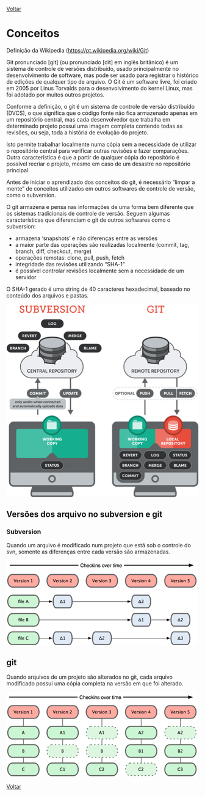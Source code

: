 [Voltar](README.md)

# Conceitos

Definição da Wikipedia (https://pt.wikipedia.org/wiki/Git)

Git pronunciado [git] (ou pronunciado [dit] em inglês britânico) é um sistema de controle de versões distribuído, usado principalmente no desenvolvimento de software, mas pode ser usado para registrar o histórico de edições de qualquer tipo de arquivo. O Git é um software livre, foi criado em 2005 por Linus Torvalds para o desenvolvimento do kernel Linux, mas foi adotado por muitos outros projetos. 

Conforme a definição, o git é um sistema de controle de versão distribuído (DVCS), o que significa que o código fonte não fica armazenado apenas em um repositório central, mas cada desenvolvedor que trabalha em determinado projeto possui uma imagem completa contendo todas as revisões, ou seja, toda a história de evolução do projeto.

Isto permite trabalhar localmente numa cópia sem a necessidade de utilizar o repositório central para verificar outras revisões e fazer comparações.
Outra característica é que a partir de qualquer cópia do repositório é possível recriar o projeto, mesmo em caso de um desastre no repositório principal.

Antes de iniciar o aprendizado dos conceitos do git, é necessário “limpar a mente” de conceitos utilizados em outros softwares de controle de versão, como o subversion.

O git armazena e pensa nas informações de uma forma bem diferente que os sistemas tradicionais de controle de versão. Seguem algumas características que diferenciam o git de outros softwares como o subversion:
 * armazena ‘snapshots’ e não diferenças entre as versões
 * a maior parte das operações são realizadas localmente (commit, tag, branch, diff, checkout, merge)
 * operações remotas: clone, pull, push, fetch
 * integridade das revisões utilizando “SHA-1”
 * é possível controlar revisões localmente sem a necessidade de um servidor

O SHA-1 gerado é uma string de 40 caracteres hexadecimal, baseado no conteúdo dos arquivos e pastas.


![Subversion x git](/imagens/subversion-git.png)



## Versões dos arquivo no subversion e git

### Subversion
Quando um arquivo é modificado num projeto que está sob o controle do svn, somente as diferenças entre cada versão são armazenadas.

![svn revisions](imagens/svn-revisions.png)


## git

Quando arquivos de um projeto são alterados no git, cada arquivo modificado possui uma cópia completa na versão em que foi alterado.

![git snapshots](imagens/git-snapshots.png)

[Voltar](README.md)